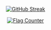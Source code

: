 <div align="center">
  
  
[![GitHub Streak](https://streak-stats.demolab.com?user=VictoriaLind&background=F4E8F6&border=F4E8F6&stroke=EA9FF6&ring=6A39DA&fire=D962B5&currStreakNum=3E2848&sideNums=D962B5&currStreakLabel=D2724C&sideLabels=D2724C&dates=3E2848)](https://git.io/streak-stats)



<a href="https://info.flagcounter.com/1OUD"><img src="https://s11.flagcounter.com/count2/1OUD/bg_F4E8F6/txt_3E2848/border_F4E8F6/columns_2/maxflags_10/viewers_0/labels_1/pageviews_1/flags_0/percent_0/" alt="Flag Counter" border="0"></a>
</div>
